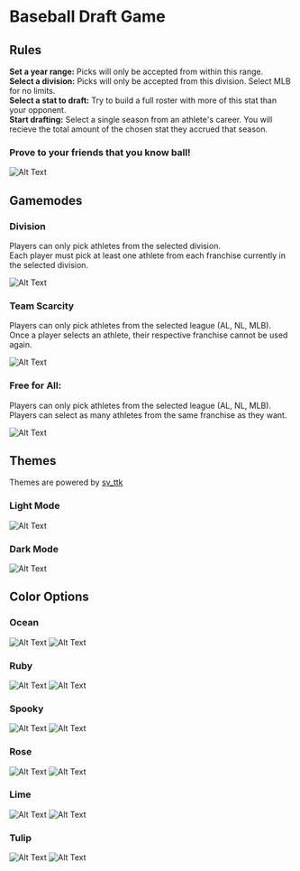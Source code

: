 # Baseball Draft Game

## Rules
**Set a year range:** Picks will only be accepted from within this range. \
**Select a division:** Picks will only be accepted from this division. Select MLB for no limits. \
**Select a stat to draft:** Try to build a full roster with more of this stat than your opponent. \
**Start drafting:** Select a single season from an athlete's career. You will recieve the total amount of the chosen stat they accrued that season.

### Prove to your friends that you know ball!

![Alt Text](images/winscreen.png)

## Gamemodes

### Division
Players can only pick athletes from the selected division. \
Each player must pick at least one athlete from each franchise currently in the selected division. 

![Alt Text](images/division.png)

### Team Scarcity
Players can only pick athletes from the selected league (AL, NL, MLB). \
Once a player selects an athlete, their respective franchise cannot be used again. 

![Alt Text](images/team_scarcity.png)

### Free for All:
Players can only pick athletes from the selected league (AL, NL, MLB). \
Players can select as many athletes from the same franchise as they want.

![Alt Text](images/free-for-all.png)

## Themes
Themes are powered by [sv_ttk](https://github.com/rdbende/Sun-Valley-ttk-theme)

### Light Mode

![Alt Text](images/lightmode.png)

### Dark Mode

![Alt Text](images/darkmode.png)

## Color Options

### Ocean

![Alt Text](images/ocean.png)
![Alt Text](images/ocean_layout.png)

### Ruby

![Alt Text](images/ruby.png)
![Alt Text](images/ruby_layout.png)

### Spooky

![Alt Text](images/spooky.png)
![Alt Text](images/spooky_layout.png)

### Rose

![Alt Text](images/rose.png)
![Alt Text](images/rose_layout.png)

### Lime

![Alt Text](images/lime.png)
![Alt Text](images/lime_layout.png)

### Tulip

![Alt Text](images/tulip.png)
![Alt Text](images/tulip_layout.png)

